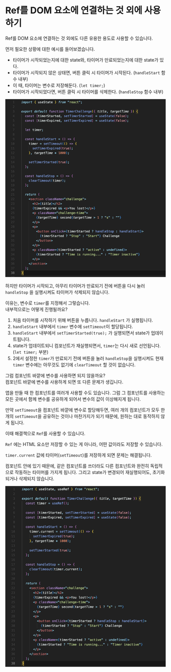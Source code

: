 # Ref를 DOM 요소에 연결하는 것 외에 사용하기

Ref를 DOM 요소에 연결하는 것 외에도 다른 유용한 용도로 사용할 수 있습니다.

먼저 필요한 상황에 대한 예시를 들어보겠습니다.

- 타이머가 시작되었는지에 대한 state와, 타이머가 만료되었는지에 대한 state가 있다.
- 타이머가 시작되지 않은 상태면, 버튼 클릭 시 타이머가 시작된다. (`handleStart` 함수 내부)
- 이 때, 타이머는 변수로 저장해둔다. (`let timer;`)
- 타이머가 시작되었다면, 버튼 클릭 시 타이머를 삭제한다. (`handleStop` 함수 내부)

![초기 코드](img/react29_1.png)

하지만 타이머가 시작되고, 아무리 타이머가 만료되기 전에 버튼을 다시 눌러 `handleStop` 을 실행시켜도 타이머가 삭제되지 않습니다.

이유는, 변수로 `timer`를 지정해서 그렇습니다.  
내부적으로는 어떻게 진행될까요?

1. 처음 타이머를 시작하기 위해 버튼을 누릅니다. `handleStart` 가 실행됩니다.
2. `handleStart` 내부에서 `timer` 변수에 `setTimeout`이 할당됩니다.
3. `handleStart` 내부에서 `setTimerStarted(true);` 가 실행되면서 state가 업데이트됩니다.
4. state가 업데이트되니 컴포넌트가 재실행되면서, `timer`는 다시 새로 선언됩니다. (`let timer;` 부분)
5. 2에서 설정한 `timer`가 만료되기 전에 버튼을 눌러 `handleStop`을 실행시켜도 현재 `timer` 변수에는 아무것도 없기에 `clearTimeout` 할 것이 없습니다.

그럼 컴포넌트 바깥에 변수를 사용하면 되지 않을까요?  
컴포넌트 바깥에 변수를 사용하게 되면 또 다른 문제가 생깁니다.

앱을 만들 때 한 컴포넌트를 여러개 사용할 수도 있습니다. 그럼 그 컴포넌트를 사용하는 모든 곳에서 함께 변수를 공유하게 되어서 변수의 값이 이상해지게 됩니다.

만약 `setTimeout`을 컴포넌트 바깥에 변수로 할당해두면, 여러 개의 컴포넌트가 모두 한 개의 `setTimeout`을 공유하는 것이나 마찬가지가 되기 때문에, 원하는 대로 동작하지 않게 됩니다.

이때 해결책으로 `Ref`를 사용할 수 있습니다.

`Ref` 에는 HTML 요소만 저장할 수 있는 게 아니라, 어떤 값이라도 저장할 수 있습니다.

`timer.current` 값에 타이머(`setTimeout`)를 저장하게 되면 문제는 해결됩니다.

컴포넌트 안에 있기 때문에, 같은 컴포넌트를 쓰더라도 다른 컴포넌트와 완전히 독립적으로 작동하는 타이머를 가지게 됩니다. 그리고 state가 변경되어 재실행되어도, 초기화되거나 삭제되지 않습니다.

![수정된 코드](img/react29_2.png)

<br/>